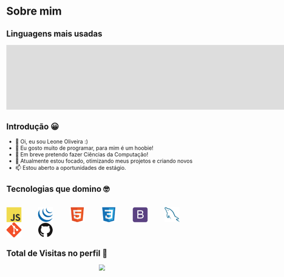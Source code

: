 # Sobre mim
## Linguagens mais usadas
<div align="center">
<iframe style="border: none;width:180em;height:170px;margin: auto;" src="https://github-readme-stats.vercel.app/api/top-langs/?username=leonetecbr&layout=compact"></iframe>
</div>

## Introdução 😀

- 👋 Oi, eu sou Leone Oliveira :)
- 👀 Eu gosto muito de programar, para mim é um hoobie!
- 🌱 Em breve pretendo fazer Ciências da Computação!
- 💞️ Atualmente estou focado, otimizando meus projetos e criando novos
- 📫 Estou aberto a oportunidades de estágio.

## Tecnologias que domino :nerd_face:
<div style="display: inline_block"><br>
<img height="40" align="center" src="https://raw.githubusercontent.com/devicons/devicon/master/icons/javascript/javascript-original.svg">
&nbsp;&nbsp;&nbsp;&nbsp;&nbsp;&nbsp;&nbsp;&nbsp;&nbsp;
<img height="40" align="center" src="https://raw.githubusercontent.com/devicons/devicon/master/icons/jquery/jquery-original.svg">
&nbsp;&nbsp;&nbsp;&nbsp;&nbsp;&nbsp;&nbsp;&nbsp;&nbsp;
<img height="40" align="center" src="https://raw.githubusercontent.com/devicons/devicon/master/icons/html5/html5-original.svg">
&nbsp;&nbsp;&nbsp;&nbsp;&nbsp;&nbsp;&nbsp;&nbsp;&nbsp;
<img height="40" align="center" src="https://raw.githubusercontent.com/devicons/devicon/master/icons/css3/css3-original.svg">
&nbsp;&nbsp;&nbsp;&nbsp;&nbsp;&nbsp;&nbsp;&nbsp;&nbsp;
<img height="40" align="center" src="https://raw.githubusercontent.com/devicons/devicon/master/icons/bootstrap/bootstrap-plain.svg">
&nbsp;&nbsp;&nbsp;&nbsp;&nbsp;&nbsp;&nbsp;&nbsp;&nbsp;
<img height="40" align="center" src="https://raw.githubusercontent.com/devicons/devicon/master/icons/mysql/mysql-original.svg">
&nbsp;&nbsp;&nbsp;&nbsp;&nbsp;&nbsp;&nbsp;&nbsp;&nbsp;
<img height="40" align="center" src="https://raw.githubusercontent.com/devicons/devicon/master/icons/git/git-original.svg">
&nbsp;&nbsp;&nbsp;&nbsp;&nbsp;&nbsp;&nbsp;&nbsp;&nbsp;
<img height="40" align="center" src="https://raw.githubusercontent.com/devicons/devicon/master/icons/github/github-original.svg">
</div>
<p align="center"> 

 ## Total de Visitas no perfil 👀
 <p align="center"> 
   <img alingn="center" src="https://profile-counter.glitch.me/leonetecbr/count.svg" />
 </p>

</p>

